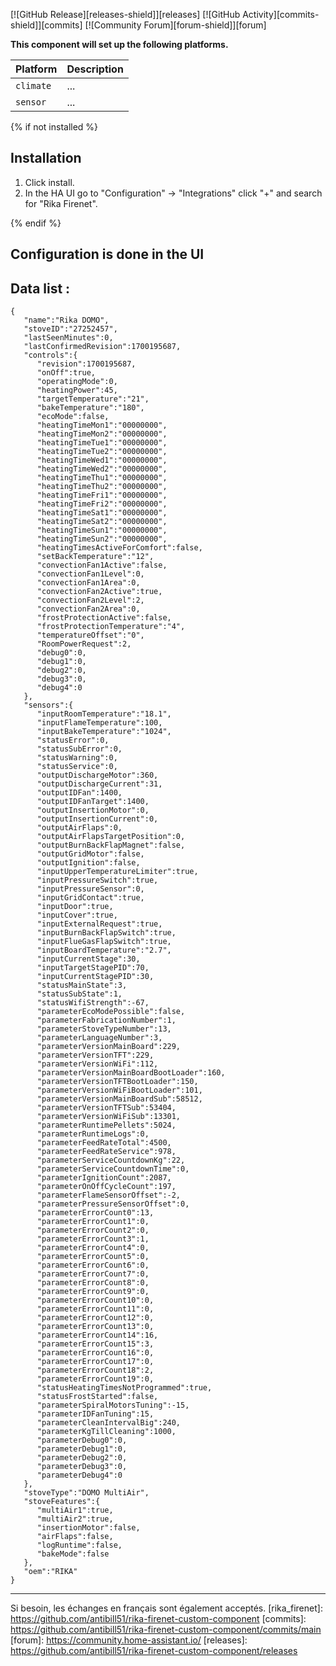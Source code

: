 [![GitHub Release][releases-shield]][releases]
[![GitHub Activity][commits-shield]][commits]
[![Community Forum][forum-shield]][forum]


**This component will set up the following platforms.**

Platform | Description
-- | --
`climate` | ...
`sensor` | ...

{% if not installed %}
## Installation

1. Click install.
1. In the HA UI go to "Configuration" -> "Integrations" click "+" and search for "Rika Firenet".

{% endif %}

## Configuration is done in the UI

## Data list : 
```
{
   "name":"Rika DOMO",
   "stoveID":"27252457",
   "lastSeenMinutes":0,
   "lastConfirmedRevision":1700195687,
   "controls":{
      "revision":1700195687,
      "onOff":true,
      "operatingMode":0,
      "heatingPower":45,
      "targetTemperature":"21",
      "bakeTemperature":"180",
      "ecoMode":false,
      "heatingTimeMon1":"00000000",
      "heatingTimeMon2":"00000000",
      "heatingTimeTue1":"00000000",
      "heatingTimeTue2":"00000000",
      "heatingTimeWed1":"00000000",
      "heatingTimeWed2":"00000000",
      "heatingTimeThu1":"00000000",
      "heatingTimeThu2":"00000000",
      "heatingTimeFri1":"00000000",
      "heatingTimeFri2":"00000000",
      "heatingTimeSat1":"00000000",
      "heatingTimeSat2":"00000000",
      "heatingTimeSun1":"00000000",
      "heatingTimeSun2":"00000000",
      "heatingTimesActiveForComfort":false,
      "setBackTemperature":"12",
      "convectionFan1Active":false,
      "convectionFan1Level":0,
      "convectionFan1Area":0,
      "convectionFan2Active":true,
      "convectionFan2Level":2,
      "convectionFan2Area":0,
      "frostProtectionActive":false,
      "frostProtectionTemperature":"4",
      "temperatureOffset":"0",
      "RoomPowerRequest":2,
      "debug0":0,
      "debug1":0,
      "debug2":0,
      "debug3":0,
      "debug4":0
   },
   "sensors":{
      "inputRoomTemperature":"18.1",
      "inputFlameTemperature":100,
      "inputBakeTemperature":"1024",
      "statusError":0,
      "statusSubError":0,
      "statusWarning":0,
      "statusService":0,
      "outputDischargeMotor":360,
      "outputDischargeCurrent":31,
      "outputIDFan":1400,
      "outputIDFanTarget":1400,
      "outputInsertionMotor":0,
      "outputInsertionCurrent":0,
      "outputAirFlaps":0,
      "outputAirFlapsTargetPosition":0,
      "outputBurnBackFlapMagnet":false,
      "outputGridMotor":false,
      "outputIgnition":false,
      "inputUpperTemperatureLimiter":true,
      "inputPressureSwitch":true,
      "inputPressureSensor":0,
      "inputGridContact":true,
      "inputDoor":true,
      "inputCover":true,
      "inputExternalRequest":true,
      "inputBurnBackFlapSwitch":true,
      "inputFlueGasFlapSwitch":true,
      "inputBoardTemperature":"2.7",
      "inputCurrentStage":30,
      "inputTargetStagePID":70,
      "inputCurrentStagePID":30,
      "statusMainState":3,
      "statusSubState":1,
      "statusWifiStrength":-67,
      "parameterEcoModePossible":false,
      "parameterFabricationNumber":1,
      "parameterStoveTypeNumber":13,
      "parameterLanguageNumber":3,
      "parameterVersionMainBoard":229,
      "parameterVersionTFT":229,
      "parameterVersionWiFi":112,
      "parameterVersionMainBoardBootLoader":160,
      "parameterVersionTFTBootLoader":150,
      "parameterVersionWiFiBootLoader":101,
      "parameterVersionMainBoardSub":58512,
      "parameterVersionTFTSub":53404,
      "parameterVersionWiFiSub":13301,
      "parameterRuntimePellets":5024,
      "parameterRuntimeLogs":0,
      "parameterFeedRateTotal":4500,
      "parameterFeedRateService":978,
      "parameterServiceCountdownKg":22,
      "parameterServiceCountdownTime":0,
      "parameterIgnitionCount":2087,
      "parameterOnOffCycleCount":197,
      "parameterFlameSensorOffset":-2,
      "parameterPressureSensorOffset":0,
      "parameterErrorCount0":13,
      "parameterErrorCount1":0,
      "parameterErrorCount2":0,
      "parameterErrorCount3":1,
      "parameterErrorCount4":0,
      "parameterErrorCount5":0,
      "parameterErrorCount6":0,
      "parameterErrorCount7":0,
      "parameterErrorCount8":0,
      "parameterErrorCount9":0,
      "parameterErrorCount10":0,
      "parameterErrorCount11":0,
      "parameterErrorCount12":0,
      "parameterErrorCount13":0,
      "parameterErrorCount14":16,
      "parameterErrorCount15":3,
      "parameterErrorCount16":0,
      "parameterErrorCount17":0,
      "parameterErrorCount18":2,
      "parameterErrorCount19":0,
      "statusHeatingTimesNotProgrammed":true,
      "statusFrostStarted":false,
      "parameterSpiralMotorsTuning":-15,
      "parameterIDFanTuning":15,
      "parameterCleanIntervalBig":240,
      "parameterKgTillCleaning":1000,
      "parameterDebug0":0,
      "parameterDebug1":0,
      "parameterDebug2":0,
      "parameterDebug3":0,
      "parameterDebug4":0
   },
   "stoveType":"DOMO MultiAir",
   "stoveFeatures":{
      "multiAir1":true,
      "multiAir2":true,
      "insertionMotor":false,
      "airFlaps":false,
      "logRuntime":false,
      "bakeMode":false
   },
   "oem":"RIKA"
}
```
<!---->
***
Si besoin, les échanges en français sont également acceptés.
[rika_firenet]: https://github.com/antibill51/rika-firenet-custom-component
[commits]: https://github.com/antibill51/rika-firenet-custom-component/commits/main
[forum]: https://community.home-assistant.io/
[releases]: https://github.com/antibill51/rika-firenet-custom-component/releases
